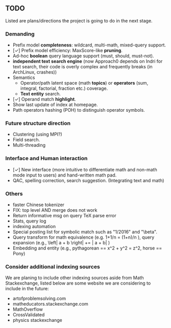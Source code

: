 ## TODO
Listed are plans/directions the project is going to do
in the next stage.

### Demanding
* Prefix model **completeness**: wildcard, multi-math, mixed-query support.
* [✓] Prefix model efficiency: MaxScore-like **pruning**.
* Ad-hoc **boolean** query language support (must, should, must-not).
* **independent text search engine** (now Approach0 depends on Indri for text search, their code is overly complex and frequently breaks (in ArchLinux, crashes))
* Semantics
  * Operator/path latent space (math **topics**) or **operators** (sum, integral, factorial, fraction etc.) coverage.
  * **Text entity** search.
* [✓] Operand match **highlight**.
* Show last update of index at homepage.
* Path operators hashing (POH) to distinguish operator symbols.

### Future structure direction
* Clustering (using MPI?)
* Field search.
* Multi-threading

### Interface and Human interaction
* [✓] New interface (more intuitive to differentiate math and non-math mode input to users) and hand-written math pad.
* QAC, spelling correction, search suggestion. (Integrating text and math)

### Others
* faster Chinese tokenizer
* FIX: top level AND merge does not work
* Return informative msg on query TeX parse error
* Stats, query log
* indexing automation
* Special posting list for symbolic match such as "1/2016" and "\beta".
* Query transform for math equivalence (e.g. 1+1/n = (1+n)/n ), query expansion (e.g., \left| a + b \right| += | a + b| )
* Embedding and entity (e.g., pythagorean == x^2 + y^2 = z^2, horse == Pony)

### Consider additional indexing sources
We are planing to include other indexing sources aside from Math Stackexchange, listed below are some website we are considering to include in the future:
* artofproblemsolving.com
* matheducators.stackexchange.com
* MathOverflow
* CrossValidated
* physics stackexchange
